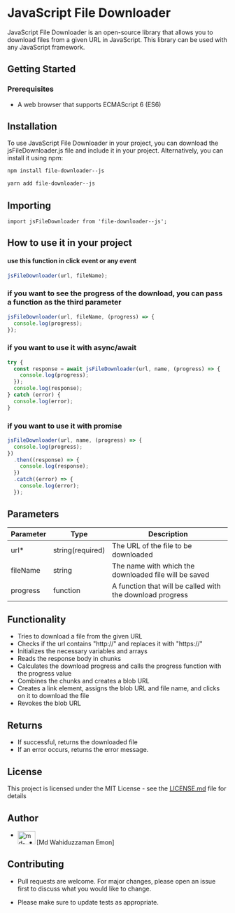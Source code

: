 # JavaScript File Downloader

JavaScript File Downloader is an open-source library that allows you to download files from a given URL in JavaScript. This library can be used with any JavaScript framework.

## Getting Started

### Prerequisites

- A web browser that supports ECMAScript 6 (ES6)

## Installation

To use JavaScript File Downloader in your project, you can download the jsFileDownloader.js file and include it in your project. Alternatively, you can install it using npm:

```bash
npm install file-downloader--js
```

```bash
yarn add file-downloader--js
```

## Importing

```
import jsFileDownloader from 'file-downloader--js';

```

## How to use it in your project

#### use this function in click event or any event

```javascript
jsFileDownloader(url, fileName);
```

### if you want to see the progress of the download, you can pass a function as the third parameter

```javascript
jsFileDownloader(url, fileName, (progress) => {
  console.log(progress);
});
```

### if you want to use it with async/await

```javascript
try {
  const response = await jsFileDownloader(url, name, (progress) => {
    console.log(progress);
  });
  console.log(response);
} catch (error) {
  console.log(error);
}
```

### if you want to use it with promise

```javascript
jsFileDownloader(url, name, (progress) => {
  console.log(progress);
})
  .then((response) => {
    console.log(response);
  })
  .catch((error) => {
    console.log(error);
  });
```

## Parameters

| Parameter | Type             | Description                                               |
| --------- | ---------------- | --------------------------------------------------------- |
| url\*     | string(required) | The URL of the file to be downloaded                      |
| fileName  | string           | The name with which the downloaded file will be saved     |
| progress  | function         | A function that will be called with the download progress |

## Functionality

- Tries to download a file from the given URL
- Checks if the url contains "http://" and replaces it with "https://"
- Initializes the necessary variables and arrays
- Reads the response body in chunks
- Calculates the download progress and calls the progress function with the progress value
- Combines the chunks and creates a blob URL
- Creates a link element, assigns the blob URL and file name, and clicks on it to download the file
- Revokes the blob URL

## Returns

- If successful, returns the downloaded file
- If an error occurs, returns the error message.

## License

This project is licensed under the MIT License - see the [LICENSE.md](LICENSE.md) file for details

## Author

- <img align="left" src="https://user-images.githubusercontent.com/83487057/224382756-653250fb-cd86-4c19-aa5e-274a94bef455.png" alt="md-wahiduzzaman-emon" height="30" width="40" />
- [Md Wahiduzzaman Emon]

## Contributing

- Pull requests are welcome. For major changes, please open an issue first to discuss what you would like to change.

* Please make sure to update tests as appropriate.
